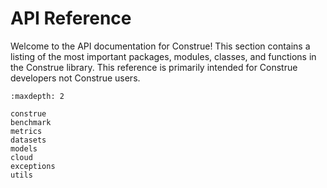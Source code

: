 # API Reference

Welcome to the API documentation for Construe! This section contains a listing of the most important packages, modules, classes, and functions in the Construe library. This reference is primarily intended for Construe developers not Construe users.

```{toctree}
:maxdepth: 2

construe
benchmark
metrics
datasets
models
cloud
exceptions
utils
```